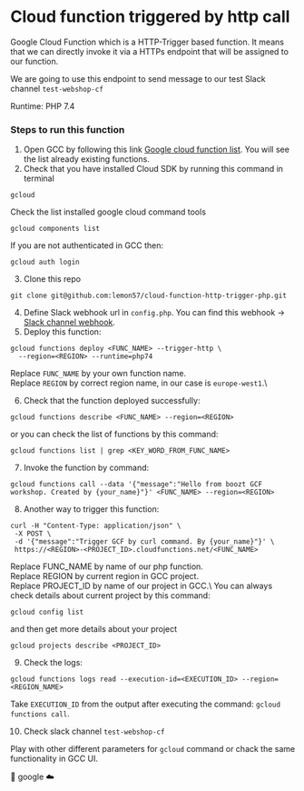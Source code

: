 # Cloud function triggered by http call 
Google Cloud Function which is a HTTP-Trigger based function. It means that we can directly invoke it via a HTTPs endpoint that will be assigned to our function.

We are going to use this endpoint to send message to our test Slack channel `test-webshop-cf`

Runtime: PHP 7.4

### Steps to run this function
1.  Open GCC by following this link [Google cloud function list](https://console.cloud.google.com/functions/list).
You will see the list already existing functions.
2. Check that you have installed Cloud SDK by running this command in terminal
```
gcloud
```
Check the list installed google cloud command tools
```
gcloud components list
```
If you are not authenticated in GCC then:
```
gcloud auth login
```
3. Clone this repo
```
git clone git@github.com:lemon57/cloud-function-http-trigger-php.git
```
4. Define Slack webhook url in `config.php`. You can find this webhook -> [Slack channel webhook](https://api.slack.com/apps/A03FHHA7URG/incoming-webhooks?).
5. Deploy this function:
```
gcloud functions deploy <FUNC_NAME> --trigger-http \
  --region=<REGION> --runtime=php74
```
Replace `FUNC_NAME` by your own function name.\
Replace `REGION` by correct region name, in our case is `europe-west1`.\

6. Check that the function deployed successfully:
```
gcloud functions describe <FUNC_NAME> --region=<REGION>
``` 
or you can check the list of functions by this command:
```
gcloud functions list | grep <KEY_WORD_FROM_FUNC_NAME>
```
7. Invoke the function by command:
```
gcloud functions call --data '{"message":"Hello from boozt GCF workshop. Created by {your_name}"}' <FUNC_NAME> --region=<REGION>
```
8. Another way to trigger this function:
```
curl -H "Content-Type: application/json" \
 -X POST \
 -d '{"message":"Trigger GCF by curl command. By {your_name}"}' \
 https://<REGION>-<PROJECT_ID>.cloudfunctions.net/<FUNC_NAME>
```
Replace FUNC_NAME by name of our php function.\
Replace REGION by current region in GCC project.\
Replace PROJECT_ID by name of our project in GCC.\ 
You can always check details about current project by this command:
```
gcloud config list
```
and then get more details about your project
```
gcloud projects describe <PROJECT_ID>
```
9. Check the logs:
```
gcloud functions logs read --execution-id=<EXECUTION_ID> --region=<REGION_NAME>
```
Take `EXECUTION_ID` from the output after executing the command: `gcloud functions call`.

10. Check slack channel `test-webshop-cf` 

Play with other different parameters for `gcloud` command or chack the same functionality in GCC UI.

 :rocket: google :cloud:
